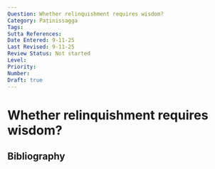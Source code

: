 ```yaml
---
Question: Whether relinquishment requires wisdom?
Category: Paṭinissagga
Tags: 
Sutta References: 
Date Entered: 9-11-25
Last Revised: 9-11-25
Review Status: Not started
Level: 
Priority: 
Number: 
Draft: true
---
```


# Whether relinquishment requires wisdom?

## Bibliography

<!-- 

Notes:



-->